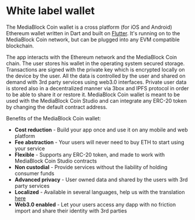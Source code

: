 # White label wallet

The MediaBlock Coin wallet is a cross platform \(for iOS and Android\) Ethereum wallet written in Dart and built on [Flutter](http://https//flutter.dev/). It's running on to the MediaBlock Coin network, but can be plugged into any EVM compatible blockchain.

The app interacts with the Ethereum network and the MediaBlock Coin chain. The user stores his wallet in the operating system secured storage. Transactions are signed with the private key which is encrypted locally on the device by the user. All the data is controlled by the user and shared on demand with 3rd party services using web3.0 interfaces. Private user data is stored also in a decentralized manner via 3box and IPFS protocol in order to be able to share it or restore it. MediaBlock Coin wallet is meant to be used with the MediaBlock Coin Studio and can integrate any ERC-20 token by changing the default contract address.

Benefits of the MediaBlock Coin wallet:

* **Cost reduction** - Build your app once and use it on any  mobile and web platform
* **Fee abstraction** - Your users will never need to buy ETH to start using your service
* **Flexible** - Supports any ERC-20 token, and made to work with MediaBlock Coin Studio contracts 
* **Non custodial** - Provide services without the liability of holding consumer funds
* **Advanced privacy**  -  User owned data and shared by the users with 3rd party services
* **Localized** - Available in several languages, help us with the translation [here](https://lokalise.co/public/783082135d36f14996c804.53212944/)
* **Web3.0 enabled** - Let your users access any dapp with no friction import and share their identity with 3rd parties

